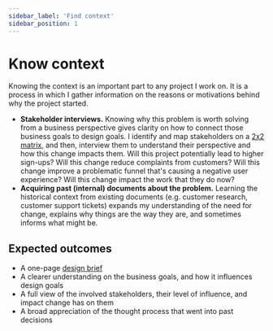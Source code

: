 ```yaml
---
sidebar_label: 'Find context'
sidebar_position: 1
---
```


# Know context

Knowing the context is an important part to any project I work on. It is a process in which I gather information on the reasons or motivations behind why the project started.

* **Stakeholder interviews.** Knowing why this problem is worth solving from a business perspective gives clarity on how to connect those business goals to design goals. I identify and map stakeholders on a [2x2 matrix](https://www.mindtools.com/media/Diagrams/stakeholder-analysis-figure1-2020.jpg), and then, interview them to understand their perspective and how this change impacts them. Will this project potentially lead to higher sign-ups? Will this change reduce complaints from customers? Will this change improve a problematic funnel that's causing a negative user experience? Will this change impact the work that they do now?
* **Acquiring past (internal) documents about the problem.** Learning the historical context from existing documents (e.g. customer research, customer support tickets) expands my understanding of the need for change, explains why things are the way they are, and sometimes informs what might be.

## Expected outcomes

* A one-page [design brief](../work-in-progress)
* A clearer understanding on the business goals, and how it influences design goals
* A full view of the involved stakeholders, their level of influence, and impact change has on them
* A broad appreciation of the thought process that went into past decisions
